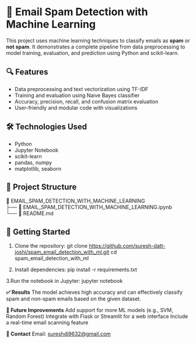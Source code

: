 # 📧 Email Spam Detection with Machine Learning

This project uses machine learning techniques to classify emails as **spam** or **not spam**. It demonstrates a complete pipeline from data preprocessing to model training, 
evaluation, and prediction using Python and scikit-learn.

## 🔍 Features

- Data preprocessing and text vectorization using TF-IDF
- Training and evaluation using Naive Bayes classifier
- Accuracy, precision, recall, and confusion matrix evaluation
- User-friendly and modular code with visualizations

## 🛠️ Technologies Used

- Python
- Jupyter Notebook
- scikit-learn
- pandas, numpy
- matplotlib, seaborn

## 📂 Project Structure

📁 EMAIL_SPAM_DETECTION_WITH_MACHINE_LEARNING  <br />
├── 📓 EMAIL_SPAM_DETECTION_WITH_MACHINE_LEARNING.ipynb <br />
└── 📄 README.md  <br />



## 🚀 Getting Started

1. Clone the repository:
   git clone https://github.com/suresh-datt-joshi/spam_email_detection_with_ml.git
   cd spam_email_detection_with_ml
   
2. Install dependencies:
   pip install -r requirements.txt
   
3.Run the notebook in Jupyter:
  jupyter notebook

**✅ Results**
The model achieves high accuracy and can effectively classify spam and non-spam emails based on the given dataset.

**📌 Future Improvements**
Add support for more ML models (e.g., SVM, Random Forest)
Integrate with Flask or Streamlit for a web interface
Include a real-time email scanning feature

**📧 Contact**
Email: sureshdj9632@gmail.com







